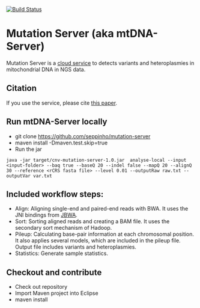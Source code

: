 [![Build Status](https://travis-ci.org/seppinho/mutation-server.svg?branch=master)](https://travis-ci.org/seppinho/mutation-server)

# Mutation Server (aka mtDNA-Server)

Mutation Server is a [cloud service](https://mtdna-server.uibk.ac.at) to detects variants and heteroplasmies in mitochondrial DNA in NGS data. 

## Citation

If you use the service, please cite [this paper](http://nar.oxfordjournals.org/content/early/2016/04/15/nar.gkw247.full).

## Run mtDNA-Server locally
* git clone https://github.com/seppinho/mutation-server
* maven install -Dmaven.test.skip=true
* Run the jar

```
java -jar target/cnv-mutation-server-1.0.jar  analyse-local --input <input-folder> --baq true --baseQ 20 --indel false --mapQ 20 --alignQ 30 --reference <rCRS fasta file> --level 0.01 --outputRaw raw.txt --outputVar var.txt
```

## Included workflow steps:

* Align: Aligning single-end and paired-end reads with BWA. It uses the JNI bindings from [JBWA](https://github.com/lindenb/jbwa). 
* Sort: Sorting aligned reads and creating a BAM file. It uses the secondary sort mechanism of Hadoop. 
* Pileup: Calculating base-pair information at each chromosomal position. It also applies several models, which are included in the pileup file. Output file includes variants and heteroplasmies.
* Statistics: Generate sample statistics.

## Checkout and contribute

* Check out repository  
* Import Maven project into Eclipse
* maven install